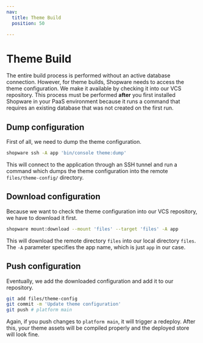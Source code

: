 ```yaml
---
nav:
  title: Theme Build
  position: 50

---
```


# Theme Build

The entire build process is performed without an active database connection. However, for theme builds, Shopware needs to access the theme configuration. We make it available by checking it into our VCS repository. This process must be performed **after** you first installed Shopware in your PaaS environment because it runs a command that requires an existing database that was not created on the first run.

## Dump configuration

First of all, we need to dump the theme configuration.

```bash
shopware ssh -A app 'bin/console theme:dump'
```

This will connect to the application through an SSH tunnel and run a command which dumps the theme configuration into the remote `files/theme-config/` directory.

## Download configuration

Because we want to check the theme configuration into our VCS repository, we have to download it first.

```bash
shopware mount:download --mount 'files' --target 'files' -A app
```

This will download the remote directory `files` into our local directory `files`. The `-A` parameter specifies the app name, which is just `app` in our case.

## Push configuration

Eventually, we add the downloaded configuration and add it to our repository.

```bash
git add files/theme-config
git commit -m 'Update theme configuration'
git push # platform main
```

Again, if you push changes to `platform main`, it will trigger a redeploy. After this, your theme assets will be compiled properly and the deployed store will look fine.
